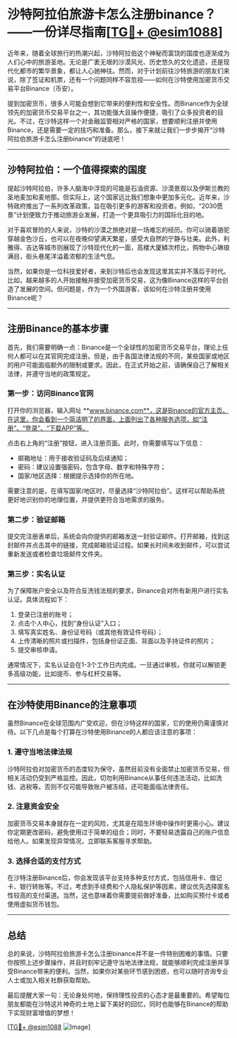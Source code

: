 # 沙特阿拉伯旅游卡怎么注册binance？——一份详尽指南[[TG💪+ @esim1088](https://t.me/s/esim1088)]

近年来，随着全球旅行的热潮兴起，沙特阿拉伯这个神秘而富饶的国度也逐渐成为人们心中的旅游圣地。无论是广袤无垠的沙漠风光、历史悠久的文化遗迹，还是现代化都市的繁华景象，都让人心驰神往。然而，对于计划前往沙特旅游的朋友们来说，除了签证和机票，还有一个问题同样不容忽视——如何在沙特使用加密货币交易平台Binance（币安）。

提到加密货币，很多人可能会想到它带来的便利性和安全性。而Binance作为全球领先的加密货币交易平台之一，其功能强大且操作便捷，吸引了众多投资者的目光。不过，在沙特这样一个对金融监管相对严格的国家，想要顺利注册并使用Binance，还是需要一定的技巧和准备。那么，接下来就让我们一步步揭开“沙特阿拉伯旅游卡怎么注册binance”的谜底吧！

---

## 沙特阿拉伯：一个值得探索的国度

提起沙特阿拉伯，许多人脑海中浮现的可能是石油资源、沙漠景观以及伊斯兰教的圣地麦加和麦地那。但实际上，这个国家远比我们想象中更加多元化。近年来，沙特政府推出了一系列改革政策，旨在吸引更多的游客和投资者。例如，“2030愿景”计划便致力于推动旅游业发展，打造一个更具吸引力的国际化目的地。

对于喜欢冒险的人来说，沙特的沙漠之旅绝对是一场难忘的经历。你可以骑着骆驼穿越金色沙丘，也可以在夜晚仰望满天繁星，感受大自然的宁静与壮美。此外，利雅得、吉达等城市则展现了沙特现代化的一面，高楼大厦鳞次栉比，购物中心琳琅满目，街头巷尾洋溢着浓郁的生活气息。

当然，如果你是一位科技爱好者，来到沙特后也会发现这里其实并不落后于时代。比如，越来越多的人开始接触并接受加密货币交易，这为像Binance这样的平台创造了发展的空间。但问题是，作为一个外国游客，该如何在沙特注册并使用Binance呢？

---

## 注册Binance的基本步骤

首先，我们需要明确一点：Binance是一个全球性的加密货币交易平台，理论上任何人都可以在其官网完成注册。但是，由于各国法律法规的不同，某些国家或地区的用户可能面临额外的限制或要求。因此，在正式开始之前，请确保自己了解相关法律，并遵守当地的政策规定。

### 第一步：访问Binance官网

打开你的浏览器，输入网址 **www.binance.com**，这是Binance的官方主页。在这里，你会看到一个简洁明了的界面，上面列出了各种服务选项，如“注册”、“登录”、“下载APP”等。

点击右上角的“注册”按钮，进入注册页面。此时，你需要填写以下信息：
- 邮箱地址：用于接收验证码及后续通知；
- 密码：建议设置强密码，包含字母、数字和特殊字符；
- 国家/地区选择：根据提示选择你的所在地。

需要注意的是，在填写国家/地区时，尽量选择“沙特阿拉伯”。这样可以帮助系统更好地识别你的地理位置，并提供更符合当地需求的服务。

### 第二步：验证邮箱

提交完注册表单后，系统会向你提供的邮箱发送一封验证邮件。打开邮箱，找到这封邮件并点击其中的链接，完成邮箱验证过程。如果长时间未收到邮件，可以尝试重新发送或者检查垃圾邮件文件夹。

### 第三步：实名认证

为了保障账户安全以及符合反洗钱法规的要求，Binance会对所有新用户进行实名认证。具体流程如下：
1. 登录已注册的账号；
2. 点击个人中心，找到“身份认证”入口；
3. 填写真实姓名、身份证号码（或其他有效证件号码）；
4. 上传清晰的照片或扫描件，包括身份证正面、背面以及手持证件的照片；
5. 提交审核申请。

通常情况下，实名认证会在1-3个工作日内完成。一旦通过审核，你就可以解锁更多高级功能，比如提币、参与杠杆交易等。

---

## 在沙特使用Binance的注意事项

虽然Binance在全球范围内广受欢迎，但在沙特这样的国家，它的使用仍需谨慎对待。以下几点是每个打算在沙特使用Binance的人都应该注意的事项：

### 1. 遵守当地法律法规

沙特阿拉伯对加密货币的态度较为保守，虽然目前没有全面禁止加密货币交易，但相关活动仍受到严格监控。因此，切勿利用Binance从事任何违法活动，比如洗钱、逃税等。否则不仅可能导致账户被冻结，还可能面临法律责任。

### 2. 注意资金安全

加密货币交易本身就存在一定的风险，尤其是在陌生环境中操作时更需小心。建议你定期更改密码，避免使用过于简单的组合；同时，不要轻易透露自己的账户信息给他人。如果发现异常情况，立即联系客服寻求帮助。

### 3. 选择合适的支付方式

在沙特注册Binance后，你会发现该平台支持多种支付方式，包括信用卡、借记卡、银行转账等。不过，考虑到手续费和个人隐私保护等因素，建议优先选择匿名性较高的支付渠道。当然，这也意味着你需要提前做好准备，比如购买预付卡或者使用虚拟货币钱包。

---

## 总结

总的来说，沙特阿拉伯旅游卡怎么注册binance并不是一件特别困难的事情。只要你按照上述步骤操作，并且时刻牢记遵守当地法律法规，就能够顺利完成注册并享受Binance带来的便利。当然，如果你对某些环节感到困惑，也可以随时咨询专业人士或加入相关社群获取帮助。

最后提醒大家一句：无论身处何地，保持理性投资的心态才是最重要的。希望每位朋友都能在沙特这片神奇的土地上留下美好的回忆，同时也能够在Binance的帮助下实现财富增值的梦想！

[[TG💪+ @esim1088](https://t.me/s/esim1088) ![Image](https://i.postimg.cc/4NQfJmqS/Snipaste-2025-05-13-00-14-12.png)]